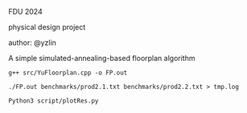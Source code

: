 FDU 2024 <Digital IC EDA>

physical design project

author: @yzlin

A simple simulated-annealing-based floorplan algorithm

`g++ src/YuFloorplan.cpp -o FP.out`

`./FP.out benchmarks/prod2.1.txt benchmarks/prod2.2.txt > tmp.log`

`Python3 script/plotRes.py`
